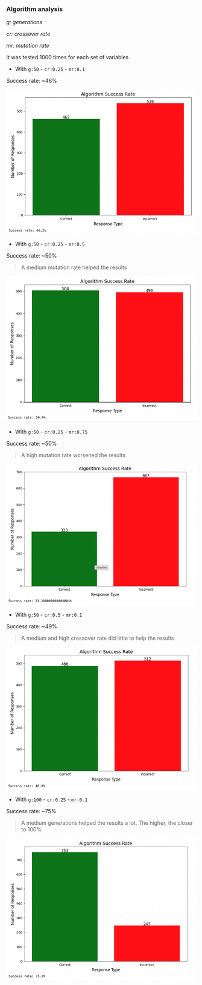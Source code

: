 ### Algorithm analysis

*g: generations*

*cr: crossover rate*

*mr: mutation rate*

It was tested 1000 times for each set of variables

- With `g:50` - `cr:0.25` - `mr:0.1`

Success rate: ~46%

![approximately 46% success rate](./50-gen.png)

- With `g:50` - `cr:0.25` - `mr:0.5`

Success rate: ~50%
> A medium mutation rate helped the results

![approximately 50% success rate](./0.5-mr.png)

- With `g:50` - `cr:0.25` - `mr:0.75`

Success rate: ~50%
> A high mutation rate worsened the results

![approximately 33% success rate](./0.75-mr.png)

- With `g:50` - `cr:0.5` - `mr:0.1`

Success rate: ~49%
> A medium and high crossover rate did little to help the results

![approximately 49% success rate](./0.5-cr.png)

- With `g:100` - `cr:0.25` - `mr:0.1`

Success rate: ~75%
> A medium generations helped the results a lot. The higher, the closer to 100%

![approximately 75% success rate](./100-gen.png)